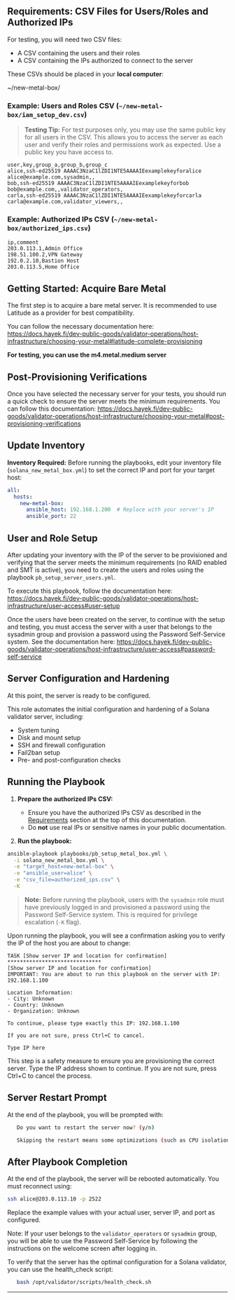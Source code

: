 ## Requirements: CSV Files for Users/Roles and Authorized IPs

For testing, you will need two CSV files:

- A CSV containing the users and their roles
- A CSV containing the IPs authorized to connect to the server

These CSVs should be placed in your **local computer**:

   ~/new-metal-box/


### Example: Users and Roles CSV (`~/new-metal-box/iam_setup_dev.csv`)

> **Testing Tip:** For test purposes only, you may use the same public key for all users in the CSV. This allows you to access the server as each user and verify their roles and permissions work as expected. Use a public key you have access to.

```
user,key,group_a,group_b,group_c
alice,ssh-ed25519 AAAAC3NzaC1lZDI1NTE5AAAAIEexamplekeyforalice alice@example.com,sysadmin,,
bob,ssh-ed25519 AAAAC3NzaC1lZDI1NTE5AAAAIEexamplekeyforbob bob@example.com,,validator_operators,
carla,ssh-ed25519 AAAAC3NzaC1lZDI1NTE5AAAAIEexamplekeyforcarla carla@example.com,validator_viewers,,
```

### Example: Authorized IPs CSV (`~/new-metal-box/authorized_ips.csv`)

```
ip,comment
203.0.113.1,Admin Office
198.51.100.2,VPN Gateway
192.0.2.10,Bastion Host
203.0.113.5,Home Office
```

## Getting Started: Acquire Bare Metal

The first step is to acquire a bare metal server. It is recommended to use Latitude as a provider for best compatibility.

You can follow the necessary documentation here:
https://docs.hayek.fi/dev-public-goods/validator-operations/host-infrastructure/choosing-your-metal#latitude-complete-provisioning

**For testing, you can use the m4.metal.medium server**


## Post-Provisioning Verifications

Once you have selected the necessary server for your tests, you should run a quick check to ensure the server meets the minimum requirements. You can follow this documentation:
https://docs.hayek.fi/dev-public-goods/validator-operations/host-infrastructure/choosing-your-metal#post-provisioning-verifications


## Update Inventory

**Inventory Required:**
 Before running the playbooks, edit your inventory file (`solana_new_metal_box.yml`) to set the correct IP and port for your target host:

 ```yaml
 all:
   hosts:
     new-metal-box:
       ansible_host: 192.168.1.200  # Replace with your server's IP
       ansible_port: 22
 ```


## User and Role Setup

After updating your inventory with the IP of the server to be provisioned and verifying that the server meets the minimum requirements (no RAID enabled and SMT is active), you need to create the users and roles using the playbook `pb_setup_server_users.yml`.


To execute this playbook, follow the documentation here:
https://docs.hayek.fi/dev-public-goods/validator-operations/host-infrastructure/user-access#user-setup

Once the users have been created on the server, to continue with the setup and testing, you must access the server with a user that belongs to the sysadmin group and provision a password using the Password Self-Service system. 
See the documentation here:
https://docs.hayek.fi/dev-public-goods/validator-operations/host-infrastructure/user-access#password-self-service



## Server Configuration and Hardening

At this point, the server is ready to be configured.

This role automates the initial configuration and hardening of a Solana validator server, including:
- System tuning
- Disk and mount setup
- SSH and firewall configuration
- Fail2ban setup
- Pre- and post-configuration checks

## Running the Playbook

1. **Prepare the authorized IPs CSV:**
   - Ensure you have the authorized IPs CSV as described in the [Requirements](#requirements-csv-files-for-usersroles-and-authorized-ips) section at the top of this documentation.
   - Do **not** use real IPs or sensitive names in your public documentation.

2. **Run the playbook:**
   
 ```sh
ansible-playbook playbooks/pb_setup_metal_box.yml \
   -i solana_new_metal_box.yml \
   -e "target_host=new-metal-box" \
   -e "ansible_user=alice" \
   -e "csv_file=authorized_ips.csv" \
   -K
```

> **Note:** Before running the playbook, users with the `sysadmin` role must have previously logged in and provisioned a password using the Password Self-Service system. This is required for privilege escalation (`-K` flag).




Upon running the playbook, you will see a confirmation asking you to verify the IP of the host you are about to change:

```
TASK [Show server IP and location for confirmation] ******************************
[Show server IP and location for confirmation]
IMPORTANT: You are about to run this playbook on the server with IP: 192.168.1.100

Location Information:
- City: Unknown
- Country: Unknown
- Organization: Unknown

To continue, please type exactly this IP: 192.168.1.100

If you are not sure, press Ctrl+C to cancel.

Type IP here
```
This step is a safety measure to ensure you are provisioning the correct server. Type the IP address shown to continue. If you are not sure, press Ctrl+C to cancel the process.


## Server Restart Prompt

At the end of the playbook, you will be prompted with:
```bash
   Do you want to restart the server now? (y/n)

   Skipping the restart means some optimizations (such as CPU isolation and kernel tuning) will not be active until the next reboot.
```
## After Playbook Completion

At the end of the playbook, the server will be rebooted automatically. You must reconnect using:

```sh
ssh alice@203.0.113.10 -p 2522
```

Replace the example values with your actual user, server IP, and port as configured.

Note: If your user belongs to the `validator_operators` or `sysadmin` group, you will be able to use the Password Self-Service by following the instructions on the welcome screen after logging in.

To verify that the server has the optimal configuration for a Solana validator, you can use the health_check script:

```sh
   bash /opt/validator/scripts/health_check.sh 
```
---

